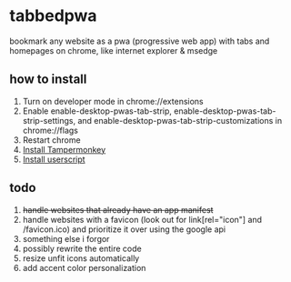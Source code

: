 # tabbedpwa
bookmark any website as a pwa (progressive web app) with tabs and homepages on chrome, like internet explorer &amp; msedge
## how to install
1. Turn on developer mode in chrome://extensions
2. Enable enable-desktop-pwas-tab-strip, enable-desktop-pwas-tab-strip-settings, and enable-desktop-pwas-tab-strip-customizations in chrome://flags
3. Restart chrome
4. [Install Tampermonkey](https://chromewebstore.google.com/detail/tampermonkey/dhdgffkkebhmkfjojejmpbldmpobfkfo)
5. [Install userscript](https://github.com/prettycrunchyguy/tabbedpwa/raw/refs/heads/main/index.user.js)
## todo
1. ~~handle websites that already have an app manifest~~
2. handle websites with a favicon (look out for link[rel="icon"] and /favicon.ico) and prioritize it over using the google api
3. something else i forgor
4. possibly rewrite the entire code
5. resize unfit icons automatically
6. add accent color personalization
